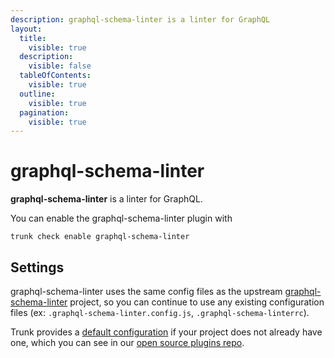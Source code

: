 ```yaml
---
description: graphql-schema-linter is a linter for GraphQL
layout:
  title:
    visible: true
  description:
    visible: false
  tableOfContents:
    visible: true
  outline:
    visible: true
  pagination:
    visible: true
---
```


# graphql-schema-linter

**graphql-schema-linter** is a linter for GraphQL.

You can enable the graphql-schema-linter plugin with

```shell
trunk check enable graphql-schema-linter
```

## Settings


graphql-schema-linter uses the same config files as the
upstream [graphql-schema-linter](https://github.com/cjoudrey/graphql-schema-linter#readme) project, so you can continue to use any
existing configuration files (ex: `.graphql-schema-linter.config.js`, `.graphql-schema-linterrc`).
    

Trunk provides a [default configuration](https://github.com/trunk-io/plugins/tree/main/linters/graphql-schema-linter) if your project does not already have one,
which you can see in our [open source plugins repo](https://github.com/trunk-io/plugins/tree/main).
